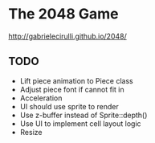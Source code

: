 # The 2048 Game

http://gabrielecirulli.github.io/2048/

## TODO

* Lift piece animation to Piece class
* Adjust piece font if cannot fit in
* Acceleration
* UI should use sprite to render
* Use z-buffer instead of Sprite::depth()
* Use UI to implement cell layout logic
* Resize
